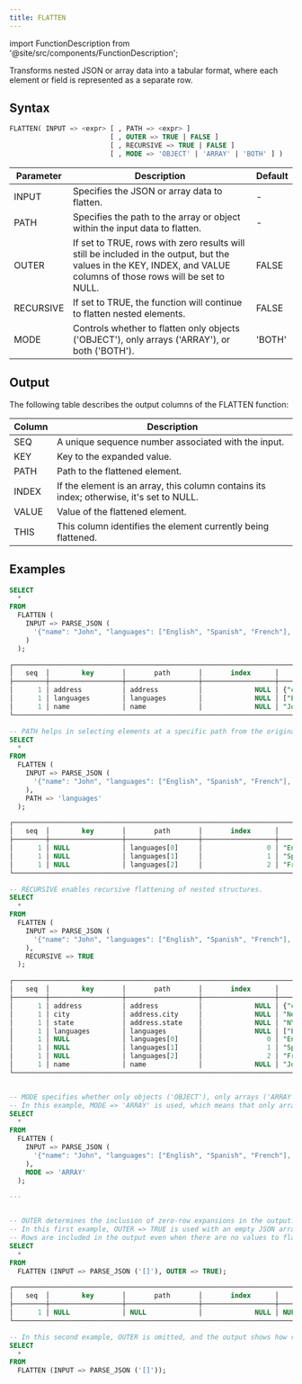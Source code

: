 ```yaml
---
title: FLATTEN
---
```

import FunctionDescription from '@site/src/components/FunctionDescription';

<FunctionDescription description="Introduced or updated: v1.2.190"/>

Transforms nested JSON or array data into a tabular format, where each element or field is represented as a separate row.

## Syntax

```sql
FLATTEN( INPUT => <expr> [ , PATH => <expr> ]
                         [ , OUTER => TRUE | FALSE ]
                         [ , RECURSIVE => TRUE | FALSE ]
                         [ , MODE => 'OBJECT' | 'ARRAY' | 'BOTH' ] )
```

| Parameter | Description                                                                                                                                                         | Default |
|-----------|---------------------------------------------------------------------------------------------------------------------------------------------------------------------|---------|
| INPUT     | Specifies the JSON or array data to flatten.                                                                                                                        | -       |
| PATH      | Specifies the path to the array or object within the input data to flatten.                                                                                         | -       |
| OUTER     | If set to TRUE, rows with zero results will still be included in the output, but the values in the KEY, INDEX, and VALUE columns of those rows will be set to NULL. | FALSE   |
| RECURSIVE | If set to TRUE, the function will continue to flatten nested elements.                                                                                              | FALSE   |
| MODE      | Controls whether to flatten only objects ('OBJECT'), only arrays ('ARRAY'), or both ('BOTH').                                                                       | 'BOTH'  |

## Output

The following table describes the output columns of the FLATTEN function:

| Column | Description                                                                              |
|--------|------------------------------------------------------------------------------------------|
| SEQ    | A unique sequence number associated with the input.                                      |
| KEY    | Key to the expanded value.                                                               |
| PATH   | Path to the flattened element.                                                           |
| INDEX  | If the element is an array, this column contains its index; otherwise, it's set to NULL. |
| VALUE  | Value of the flattened element.                                                          |
| THIS   | This column identifies the element currently being flattened.                            |

## Examples

```sql
SELECT
  *
FROM
  FLATTEN (
    INPUT => PARSE_JSON (
      '{"name": "John", "languages": ["English", "Spanish", "French"], "address": {"city": "New York", "state": "NY"}}'
    )
  );

┌────────────────────────────────────────────────────────────────────────────────────────────────────────────────────────────────────────────────────────────────────────────────────────────────────────────┐
│   seq  │        key       │       path       │       index      │               value              │                                                  this                                                 │
├────────┼──────────────────┼──────────────────┼──────────────────┼──────────────────────────────────┼───────────────────────────────────────────────────────────────────────────────────────────────────────┤
│      1 │ address          │ address          │             NULL │ {"city":"New York","state":"NY"} │ {"address":{"city":"New York","state":"NY"},"languages":["English","Spanish","French"],"name":"John"} │
│      1 │ languages        │ languages        │             NULL │ ["English","Spanish","French"]   │ {"address":{"city":"New York","state":"NY"},"languages":["English","Spanish","French"],"name":"John"} │
│      1 │ name             │ name             │             NULL │ "John"                           │ {"address":{"city":"New York","state":"NY"},"languages":["English","Spanish","French"],"name":"John"} │
└────────────────────────────────────────────────────────────────────────────────────────────────────────────────────────────────────────────────────────────────────────────────────────────────────────────┘

-- PATH helps in selecting elements at a specific path from the original JSON data.
SELECT
  *
FROM
  FLATTEN (
    INPUT => PARSE_JSON (
      '{"name": "John", "languages": ["English", "Spanish", "French"], "address": {"city": "New York", "state": "NY"}}'
    ),
    PATH => 'languages'
  );

┌──────────────────────────────────────────────────────────────────────────────────────────────────────────────────────┐
│   seq  │        key       │       path       │       index      │       value       │              this              │
├────────┼──────────────────┼──────────────────┼──────────────────┼───────────────────┼────────────────────────────────┤
│      1 │ NULL             │ languages[0]     │                0 │ "English"         │ ["English","Spanish","French"] │
│      1 │ NULL             │ languages[1]     │                1 │ "Spanish"         │ ["English","Spanish","French"] │
│      1 │ NULL             │ languages[2]     │                2 │ "French"          │ ["English","Spanish","French"] │
└──────────────────────────────────────────────────────────────────────────────────────────────────────────────────────┘

-- RECURSIVE enables recursive flattening of nested structures.
SELECT
  *
FROM
  FLATTEN (
    INPUT => PARSE_JSON (
      '{"name": "John", "languages": ["English", "Spanish", "French"], "address": {"city": "New York", "state": "NY"}}'
    ),
    RECURSIVE => TRUE
  );

┌────────────────────────────────────────────────────────────────────────────────────────────────────────────────────────────────────────────────────────────────────────────────────────────────────────────┐
│   seq  │        key       │       path       │       index      │               value              │                                                  this                                                 │
├────────┼──────────────────┼──────────────────┼──────────────────┼──────────────────────────────────┼───────────────────────────────────────────────────────────────────────────────────────────────────────┤
│      1 │ address          │ address          │             NULL │ {"city":"New York","state":"NY"} │ {"address":{"city":"New York","state":"NY"},"languages":["English","Spanish","French"],"name":"John"} │
│      1 │ city             │ address.city     │             NULL │ "New York"                       │ {"city":"New York","state":"NY"}                                                                      │
│      1 │ state            │ address.state    │             NULL │ "NY"                             │ {"city":"New York","state":"NY"}                                                                      │
│      1 │ languages        │ languages        │             NULL │ ["English","Spanish","French"]   │ {"address":{"city":"New York","state":"NY"},"languages":["English","Spanish","French"],"name":"John"} │
│      1 │ NULL             │ languages[0]     │                0 │ "English"                        │ ["English","Spanish","French"]                                                                        │
│      1 │ NULL             │ languages[1]     │                1 │ "Spanish"                        │ ["English","Spanish","French"]                                                                        │
│      1 │ NULL             │ languages[2]     │                2 │ "French"                         │ ["English","Spanish","French"]                                                                        │
│      1 │ name             │ name             │             NULL │ "John"                           │ {"address":{"city":"New York","state":"NY"},"languages":["English","Spanish","French"],"name":"John"} │
└────────────────────────────────────────────────────────────────────────────────────────────────────────────────────────────────────────────────────────────────────────────────────────────────────────────┘


-- MODE specifies whether only objects ('OBJECT'), only arrays ('ARRAY'), or both ('BOTH') should be flattened.
-- In this example, MODE => 'ARRAY' is used, which means that only arrays within the JSON data will be flattened.
SELECT
  *
FROM
  FLATTEN (
    INPUT => PARSE_JSON (
      '{"name": "John", "languages": ["English", "Spanish", "French"], "address": {"city": "New York", "state": "NY"}}'
    ),
    MODE => 'ARRAY'
  );

---


-- OUTER determines the inclusion of zero-row expansions in the output.
-- In this first example, OUTER => TRUE is used with an empty JSON array, which results in zero-row expansions. 
-- Rows are included in the output even when there are no values to flatten.
SELECT
  *
FROM
  FLATTEN (INPUT => PARSE_JSON ('[]'), OUTER => TRUE);

┌─────────────────────────────────────────────────────────────────────────────────────────────────────────┐
│   seq  │        key       │       path       │       index      │       value       │        this       │
├────────┼──────────────────┼──────────────────┼──────────────────┼───────────────────┼───────────────────┤
│      1 │ NULL             │ NULL             │             NULL │ NULL              │ NULL              │
└─────────────────────────────────────────────────────────────────────────────────────────────────────────┘

-- In this second example, OUTER is omitted, and the output shows how rows with zero results are not included when OUTER is not specified.
SELECT
  *
FROM
  FLATTEN (INPUT => PARSE_JSON ('[]'));

```
